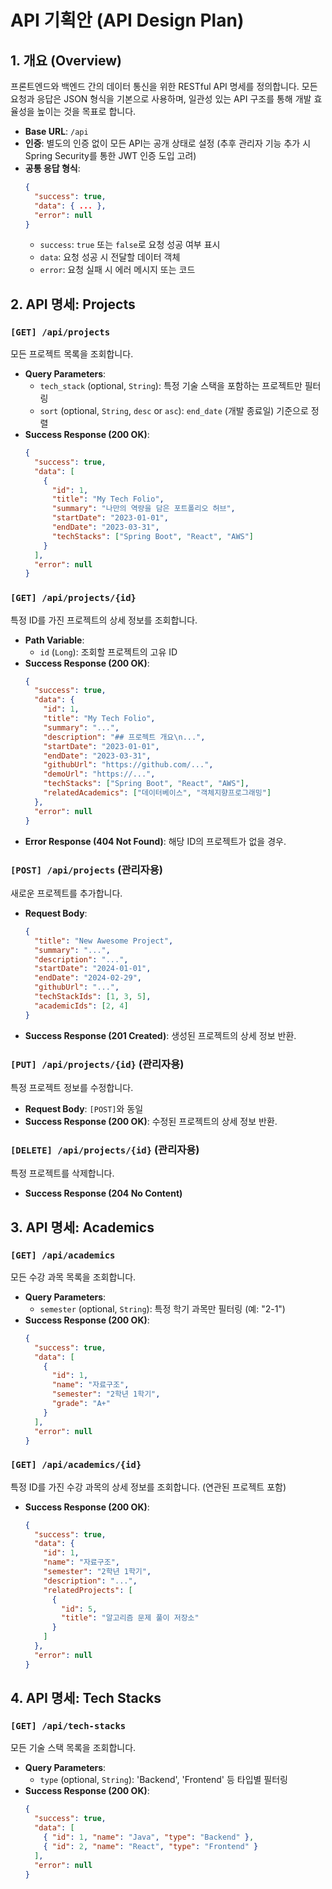 
# API 기획안 (API Design Plan)

## 1. 개요 (Overview)

프론트엔드와 백엔드 간의 데이터 통신을 위한 RESTful API 명세를 정의합니다. 모든 요청과 응답은 JSON 형식을 기본으로 사용하며, 일관성 있는 API 구조를 통해 개발 효율성을 높이는 것을 목표로 합니다.

- **Base URL**: `/api`
- **인증**: 별도의 인증 없이 모든 API는 공개 상태로 설정 (추후 관리자 기능 추가 시 Spring Security를 통한 JWT 인증 도입 고려)
- **공통 응답 형식**:
    ```json
    {
      "success": true,
      "data": { ... },
      "error": null
    }
    ```
    - `success`: `true` 또는 `false`로 요청 성공 여부 표시
    - `data`: 요청 성공 시 전달할 데이터 객체
    - `error`: 요청 실패 시 에러 메시지 또는 코드

## 2. API 명세: Projects

### `[GET] /api/projects`

모든 프로젝트 목록을 조회합니다.

- **Query Parameters**:
    - `tech_stack` (optional, `String`): 특정 기술 스택을 포함하는 프로젝트만 필터링
    - `sort` (optional, `String`, `desc` or `asc`): `end_date` (개발 종료일) 기준으로 정렬
- **Success Response (200 OK)**:
    ```json
    {
      "success": true,
      "data": [
        {
          "id": 1,
          "title": "My Tech Folio",
          "summary": "나만의 역량을 담은 포트폴리오 허브",
          "startDate": "2023-01-01",
          "endDate": "2023-03-31",
          "techStacks": ["Spring Boot", "React", "AWS"]
        }
      ],
      "error": null
    }
    ```

### `[GET] /api/projects/{id}`

특정 ID를 가진 프로젝트의 상세 정보를 조회합니다.

- **Path Variable**:
    - `id` (`Long`): 조회할 프로젝트의 고유 ID
- **Success Response (200 OK)**:
    ```json
    {
      "success": true,
      "data": {
        "id": 1,
        "title": "My Tech Folio",
        "summary": "...",
        "description": "## 프로젝트 개요\n...",
        "startDate": "2023-01-01",
        "endDate": "2023-03-31",
        "githubUrl": "https://github.com/...",
        "demoUrl": "https://...",
        "techStacks": ["Spring Boot", "React", "AWS"],
        "relatedAcademics": ["데이터베이스", "객체지향프로그래밍"]
      },
      "error": null
    }
    ```
- **Error Response (404 Not Found)**: 해당 ID의 프로젝트가 없을 경우.

### `[POST] /api/projects` (관리자용)

새로운 프로젝트를 추가합니다.

- **Request Body**:
    ```json
    {
      "title": "New Awesome Project",
      "summary": "...",
      "description": "...",
      "startDate": "2024-01-01",
      "endDate": "2024-02-29",
      "githubUrl": "...",
      "techStackIds": [1, 3, 5],
      "academicIds": [2, 4]
    }
    ```
- **Success Response (201 Created)**: 생성된 프로젝트의 상세 정보 반환.

### `[PUT] /api/projects/{id}` (관리자용)

특정 프로젝트 정보를 수정합니다.

- **Request Body**: `[POST]`와 동일
- **Success Response (200 OK)**: 수정된 프로젝트의 상세 정보 반환.

### `[DELETE] /api/projects/{id}` (관리자용)

특정 프로젝트를 삭제합니다.

- **Success Response (204 No Content)**

## 3. API 명세: Academics

### `[GET] /api/academics`

모든 수강 과목 목록을 조회합니다.

- **Query Parameters**:
    - `semester` (optional, `String`): 특정 학기 과목만 필터링 (예: "2-1")
- **Success Response (200 OK)**:
    ```json
    {
      "success": true,
      "data": [
        {
          "id": 1,
          "name": "자료구조",
          "semester": "2학년 1학기",
          "grade": "A+"
        }
      ],
      "error": null
    }
    ```

### `[GET] /api/academics/{id}`

특정 ID를 가진 수강 과목의 상세 정보를 조회합니다. (연관된 프로젝트 포함)

- **Success Response (200 OK)**:
    ```json
    {
      "success": true,
      "data": {
        "id": 1,
        "name": "자료구조",
        "semester": "2학년 1학기",
        "description": "...",
        "relatedProjects": [
          {
            "id": 5,
            "title": "알고리즘 문제 풀이 저장소"
          }
        ]
      },
      "error": null
    }
    ```

## 4. API 명세: Tech Stacks

### `[GET] /api/tech-stacks`

모든 기술 스택 목록을 조회합니다.

- **Query Parameters**:
    - `type` (optional, `String`): 'Backend', 'Frontend' 등 타입별 필터링
- **Success Response (200 OK)**:
    ```json
    {
      "success": true,
      "data": [
        { "id": 1, "name": "Java", "type": "Backend" },
        { "id": 2, "name": "React", "type": "Frontend" }
      ],
      "error": null
    }
    ```
